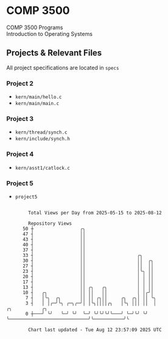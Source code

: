 # COMP 3500
COMP 3500 Programs  
Introduction to Operating Systems  
## Projects & Relevant Files
All project specifications are located in `specs`
### Project 2
- `kern/main/hello.c`
- `kern/main/main.c`
### Project 3
- `kern/thread/synch.c`
- `kern/include/synch.h`
### Project 4
- `kern/asst1/catlock.c`
### Project 5
- `project5`

```

        Total Views per Day from 2025-05-15 to 2025-08-12

        Repository Views
      50 ┼                 ╭╮
      47 ┤                 ││
      43 ┤                 ││
      40 ┤                 ││
      37 ┤                 ││
      33 ┤                 ││                   ╭╮
      30 ┤                 ││                   ││  ╭╮
      27 ┤                 ││                   ││  ││
      23 ┤                 ││                   │╰╮ ││
      20 ┤                 ││                   │ │ ││
      17 ┤                 ││                   │ │ ││
      13 ┤                 ││ ╭╮   ╭╮           │ │ ││
      10 ┤   ╭╮            ││ ││   ││           │ │╭╯│
       7 ┤   │╰╮  ╭╮       ││ ││ ╭╮││     ╭╮  ╭╮│ ││ ╰╮
       3 ┤   │ │╭─╯╰╮ ╭─╮╭─╯│ │╰╮││││╭╮   │╰╮ │││ ││  │                             ╭╮           ╭╮
       0 ┼───╯ ╰╯   ╰─╯ ╰╯  ╰─╯ ╰╯╰╯╰╯╰───╯ ╰─╯╰╯ ╰╯  ╰─────────────────────────────╯╰───────────╯╰

        Chart last updated - Tue Aug 12 23:57:09 2025 UTC
        
```
